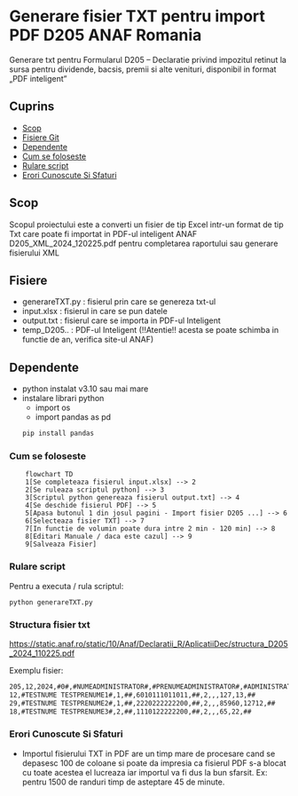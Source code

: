 # Generare fisier TXT pentru import PDF D205 ANAF Romania
Generare txt pentru Formularul D205 – Declaratie privind impozitul retinut la sursa pentru dividende, bacsis, premii si alte venituri, disponibil in format „PDF inteligent”

## Cuprins
- [Scop](#scop)
- [Fisiere Git](#fisiere)
- [Dependente](#dependente)
- [Cum se foloseste](#cum-se-foloseste)
- [Rulare script](#rulare-script)
- [Erori Cunoscute Si Sfaturi](#erori-cunoscute-si-sfaturi)

## Scop
Scopul proiectului este a converti un fisier de tip Excel intr-un format de tip Txt care poate fi importat in PDF-ul inteligent ANAF D205_XML_2024_120225.pdf pentru completarea raportului sau generare fisierului XML

## Fisiere 

- generareTXT.py : fisierul prin care se genereza txt-ul
- input.xlsx : fisierul in care se pun datele
- output.txt : fisierul care se importa in PDF-ul Inteligent
- temp_D205.. : PDF-ul Inteligent (!!Atentie!! acesta se poate schimba in functie de an, verifica site-ul ANAF)

## Dependente

- python instalat v3.10 sau mai mare
- instalare librari python
    - import os
    - import pandas as pd
    ```txt
    pip install pandas
    ```


### Cum se foloseste
```mermaid
    flowchart TD
    1[Se completeaza fisierul input.xlsx] --> 2
    2[Se ruleaza scriptul python] --> 3
    3[Scriptul python genereaza fisierul output.txt] --> 4
    4[Se deschide fisierul PDF] --> 5
    5[Apasa butonul 1 din josul pagini - Import fisier D205 ...] --> 6
    6[Selecteaza fisier TXT] --> 7
    7[In functie de volumin poate dura intre 2 min - 120 min] --> 8
    8[Editari Manuale / daca este cazul] --> 9
    9[Salveaza Fisier]
```

### Rulare script 
Pentru a executa / rula scriptul:
```
python generareTXT.py
```

### Structura fisier txt
https://static.anaf.ro/static/10/Anaf/Declaratii_R/AplicatiiDec/structura_D205_2024_110225.pdf

Exemplu fisier:
```txt
205,12,2024,#0#,#NUMEADMINISTRATOR#,#PRENUMEADMINISTRATOR#,#ADMINISTRATOR#,11223344,#NUME SOCIETATE SRL#,#JUDET  LOCALITATE  STR TESTSTRADA  NR 1 AP 1
12,#TESTNUME TESTPRENUME1#,1,##,6010111011011,##,2,,,127,13,##
29,#TESTNUME TESTPRENUME2#,1,##,2220222222200,##,2,,,85960,12712,##
18,#TESTNUME TESTPRENUME3#,2,##,1110122222200,##,2,,,65,22,##
```

### Erori Cunoscute Si Sfaturi

- Importul fisierului TXT in PDF are un timp mare de procesare cand se depasesc 100 de coloane si poate da impresia ca fisierul PDF s-a blocat cu toate acestea el lucreaza iar importul va fi dus la bun sfarsit. Ex: pentru 1500 de randuri timp de asteptare 45 de minute.  
